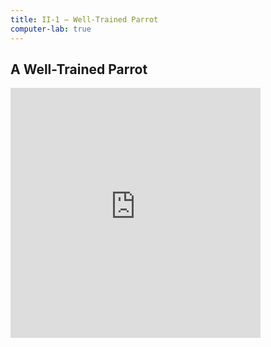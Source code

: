```yaml
---
title: II-1 — Well-Trained Parrot
computer-lab: true
---
```



## A Well-Trained Parrot

<iframe src="https://www.facebook.com/plugins/video.php?href=https%3A%2F%2Fwww.facebook.com%2Fviralthread%2Fvideos%2F723222931183726%2F&show_text=0&width=400" width="400" height="400" style="border:none;overflow:hidden" scrolling="no" frameborder="0" allowTransparency="true" allowFullScreen="true"></iframe>



